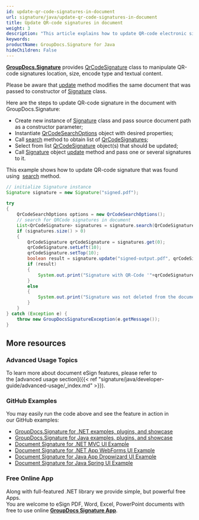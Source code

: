 ```yaml
---
id: update-qr-code-signatures-in-document
url: signature/java/update-qr-code-signatures-in-document
title: Update QR-code signatures in document
weight: 3
description: "This article explains how to update QR-code electronic signatures with GroupDocs.Signature API."
keywords: 
productName: GroupDocs.Signature for Java
hideChildren: False
---
```

[**GroupDocs.Signature**](https://products.groupdocs.com/signature/java) provides [QrCodeSignature](https://apireference.groupdocs.com/java/signature/com.groupdocs.signature.domain.signatures/QrCodeSignature) class to manipulate QR-code signatures location, size, encode type and textual content. 

Please be aware that [update](https://apireference.groupdocs.com/java/signature/com.groupdocs.signature.options/Signature#update(java.lang.String,%20com.groupdocs.signature.domain.signatures.BaseSignature)) method modifies the same document that was passed to constructor of [Signature](https://apireference.groupdocs.com/java/signature/com.groupdocs.signature/Signature) class.

Here are the steps to update QR-code signature in the document with GroupDocs.Signature:
*   Create new instance of [Signature](https://apireference.groupdocs.com/java/signature/com.groupdocs.signature/Signature) class and pass source document path as a constructor parameter;    
*   Instantiate [QrCodeSearchOptions](https://apireference.groupdocs.com/signature/java/com.groupdocs.signature.options.search/QrCodeSearchOptions) object with desired properties;
*   Call [search](https://apireference.groupdocs.com/java/signature/com.groupdocs.signature/Signature#search(java.lang.Class,%20com.groupdocs.signature.options.search.SearchOptions)) method to obtain list of [QrCodeSignatures](https://apireference.groupdocs.com/java/signature/com.groupdocs.signature.domain.signatures/QrCodeSignature); 
*   Select from list [QrCodeSignature](https://apireference.groupdocs.com/java/signature/com.groupdocs.signature.domain.signatures/QrCodeSignature) object(s) that should be updated;  
*   Call [Signature](https://apireference.groupdocs.com/java/signature/com.groupdocs.signature/Signature) object [update](https://apireference.groupdocs.com/java/signature/com.groupdocs.signature.options/Signature#update(java.lang.String,%20com.groupdocs.signature.domain.signatures.BaseSignature)) method and pass one or several signatures to it.    

This example shows how to update QR-code signature that was found using  [search](https://apireference.groupdocs.com/java/signature/com.groupdocs.signature/Signature#search(java.lang.Class,%20com.groupdocs.signature.options.search.SearchOptions)) method.

```java
// initialize Signature instance
Signature signature = new Signature("signed.pdf");
 
try
{
    QrCodeSearchOptions options = new QrCodeSearchOptions();
    // search for QRCode signatures in document
    List<QrCodeSignature> signatures = signature.search(QrCodeSignature.class, options);
    if (signatures.size() > 0)
    {
        QrCodeSignature qrCodeSignature = signatures.get(0);
        qrCodeSignature.setLeft(10);
        qrCodeSignature.setTop(10);
        boolean result = signature.update("signed-output.pdf", qrCodeSignature);
        if (result)
        {
            System.out.print("Signature with QR-Code '"+qrCodeSignature.getText()+"' and encode type '"+qrCodeSignature.getEncodeType().getTypeName()+"' was deleted from document ['signed-output.pdf'].");
        }
        else
        {
            System.out.print("Signature was not deleted from the document! Signature with Barcode '"+qrCodeSignature.getText()+"' and encode type '"+qrCodeSignature.getEncodeType().getTypeName()+"' was not found!");
        }
    }
} catch (Exception e) {
    throw new GroupDocsSignatureException(e.getMessage());
}
```

## More resources

### Advanced Usage Topics

To learn more about document eSign features, please refer to the [advanced usage section]({{< ref "signature/java/developer-guide/advanced-usage/_index.md" >}}).

### GitHub Examples 

You may easily run the code above and see the feature in action in our GitHub examples:

*   [GroupDocs.Signature for .NET examples, plugins, and showcase](https://github.com/groupdocs-signature/GroupDocs.Signature-for-.NET)    
*   [GroupDocs.Signature for Java examples, plugins, and showcase](https://github.com/groupdocs-signature/GroupDocs.Signature-for-Java)    
*   [Document Signature for .NET MVC UI Example](https://github.com/groupdocs-signature/GroupDocs.Signature-for-.NET-MVC)    
*   [Document Signature for .NET App WebForms UI Example](https://github.com/groupdocs-signature/GroupDocs.Signature-for-.NET-WebForms)    
*   [Document Signature for Java App Dropwizard UI Example](https://github.com/groupdocs-signature/GroupDocs.Signature-for-Java-Dropwizard)   
*   [Document Signature for Java Spring UI Example](https://github.com/groupdocs-signature/GroupDocs.Signature-for-Java-Spring)
    

### Free Online App 

Along with full-featured .NET library we provide simple, but powerful free Apps.  
You are welcome to eSign PDF, Word, Excel, PowerPoint documents with free to use online **[GroupDocs Signature App](https://products.groupdocs.app/signature)**.
